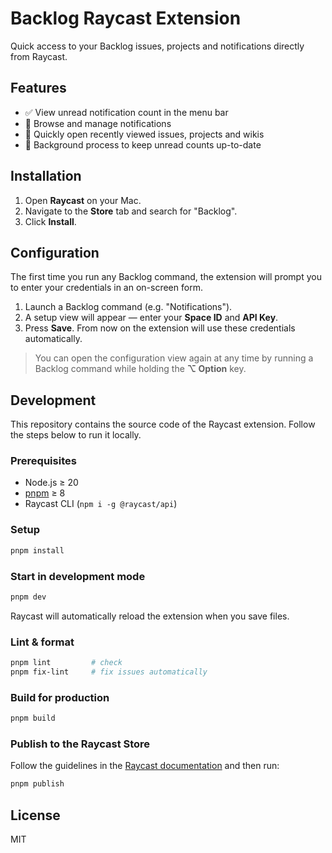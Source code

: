 # Backlog Raycast Extension

Quick access to your Backlog issues, projects and notifications directly from Raycast.

## Features

- ✅ View unread notification count in the menu bar
- 🔔 Browse and manage notifications
- 📄 Quickly open recently viewed issues, projects and wikis
- 🔄 Background process to keep unread counts up-to-date

## Installation

1. Open **Raycast** on your Mac.
2. Navigate to the **Store** tab and search for "Backlog".
3. Click **Install**.

## Configuration

The first time you run any Backlog command, the extension will prompt you to enter your credentials in an on-screen form.

1. Launch a Backlog command (e.g. "Notifications").
2. A setup view will appear — enter your **Space ID** and **API Key**.
3. Press **Save**. From now on the extension will use these credentials automatically.

> You can open the configuration view again at any time by running a Backlog command while holding the **⌥ Option** key.

## Development

This repository contains the source code of the Raycast extension. Follow the steps below to run it locally.

### Prerequisites

- Node.js ≥ 20
- [pnpm](https://pnpm.io/) ≥ 8
- Raycast CLI (`npm i -g @raycast/api`)

### Setup

```bash
pnpm install
```

### Start in development mode

```bash
pnpm dev
```

Raycast will automatically reload the extension when you save files.

### Lint & format

```bash
pnpm lint         # check
pnpm fix-lint     # fix issues automatically
```

### Build for production

```bash
pnpm build
```

### Publish to the Raycast Store

Follow the guidelines in the [Raycast documentation](https://developers.raycast.com/basics/publishing-an-extension) and then run:

```bash
pnpm publish
```

## License

MIT